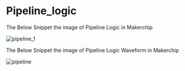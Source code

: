# Pipeline_logic

The Below Snippet the image of Pipeline Logic in Makerchip

![pipeline_1](https://user-images.githubusercontent.com/88897605/170868511-4f57af05-3abc-4823-9806-94954832d9b2.png)


The Below Snippet the image of Pipeline Logic Waveform in Makerchip

![pipeline](https://user-images.githubusercontent.com/88897605/170868492-e3d18b7a-5cce-4680-a338-3d1f33419e75.png)
